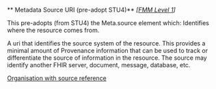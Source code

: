 ** Metadata Source URI (pre-adopt STU4)** *[[FMM Level 1](guidance.html)]*

This pre-adopts (from STU4) the Meta.source element which: Identifies where the resource comes from.

A uri that identifies the source system of the resource. This provides a minimal amount of Provenance information that can be used to track or differentiate the source of information in the resource. The source may identify another FHIR server, document, message, database, etc.

[Organisation with source reference](Organization-example4.html)